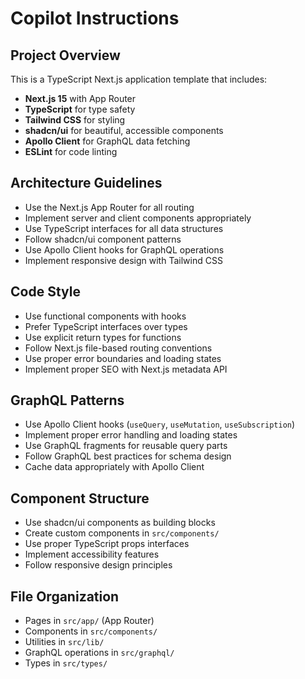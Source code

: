 # Copilot Instructions

<!-- Use this file to provide workspace-specific custom instructions to Copilot. For more details, visit https://code.visualstudio.com/docs/copilot/copilot-customization#_use-a-githubcopilotinstructionsmd-file -->

## Project Overview

This is a TypeScript Next.js application template that includes:

- **Next.js 15** with App Router
- **TypeScript** for type safety
- **Tailwind CSS** for styling
- **shadcn/ui** for beautiful, accessible components
- **Apollo Client** for GraphQL data fetching
- **ESLint** for code linting

## Architecture Guidelines

- Use the Next.js App Router for all routing
- Implement server and client components appropriately
- Use TypeScript interfaces for all data structures
- Follow shadcn/ui component patterns
- Use Apollo Client hooks for GraphQL operations
- Implement responsive design with Tailwind CSS

## Code Style

- Use functional components with hooks
- Prefer TypeScript interfaces over types
- Use explicit return types for functions
- Follow Next.js file-based routing conventions
- Use proper error boundaries and loading states
- Implement proper SEO with Next.js metadata API

## GraphQL Patterns

- Use Apollo Client hooks (`useQuery`, `useMutation`, `useSubscription`)
- Implement proper error handling and loading states
- Use GraphQL fragments for reusable query parts
- Follow GraphQL best practices for schema design
- Cache data appropriately with Apollo Client

## Component Structure

- Use shadcn/ui components as building blocks
- Create custom components in `src/components/`
- Use proper TypeScript props interfaces
- Implement accessibility features
- Follow responsive design principles

## File Organization

- Pages in `src/app/` (App Router)
- Components in `src/components/`
- Utilities in `src/lib/`
- GraphQL operations in `src/graphql/`
- Types in `src/types/`
